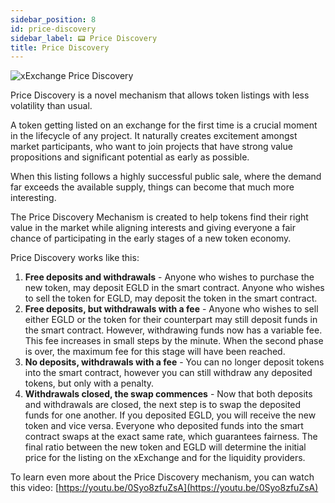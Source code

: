 ```yaml
---
sidebar_position: 8
id: price-discovery
sidebar_label: 📟 Price Discovery
title: Price Discovery
---
```


[comment]: # (mx-context-auto)
<img src="/docs/features/price-discovery-header.webp" alt="xExchange Price Discovery" />

Price Discovery is a novel mechanism that allows token listings with less volatility than usual.

A token getting listed on an exchange for the first time is a crucial moment in the lifecycle of any project. It naturally creates excitement amongst market participants, who want to join projects that have strong value propositions and significant potential as early as possible.

When this listing follows a highly successful public sale, where the demand far exceeds the available supply, things can become that much more interesting.

The Price Discovery Mechanism is created to help tokens find their right value in the market while aligning interests and giving everyone a fair chance of participating in the early stages of a new token economy.

Price Discovery works like this:

1. **Free deposits and withdrawals** - Anyone who wishes to purchase the new token, may deposit EGLD in the smart contract. Anyone who wishes to sell the token for EGLD, may deposit the token in the smart contract.
2. **Free deposits, but withdrawals with a fee** - Anyone who wishes to sell either EGLD or the token for their counterpart may still deposit funds in the smart contract. However, withdrawing funds now has a variable fee. This fee increases in small steps by the minute. When the second phase is over, the maximum fee for this stage will have been reached.
3. **No deposits, withdrawals with a fee** - You can no longer deposit tokens into the smart contract, however you can still withdraw any deposited tokens, but only with a penalty.
4. **Withdrawals closed, the swap commences** - Now that both deposits and withdrawals are closed, the next step is to swap the deposited funds for one another. If you deposited EGLD, you will receive the new token and vice versa. Everyone who deposited funds into the smart contract swaps at the exact same rate, which guarantees fairness. The final ratio between the new token and EGLD will determine the initial price for the listing on the xExchange and for the liquidity providers.

To learn even more about the Price Discovery mechanism, you can watch this video: [https://youtu.be/0Syo8zfuZsA](https://youtu.be/0Syo8zfuZsA)

